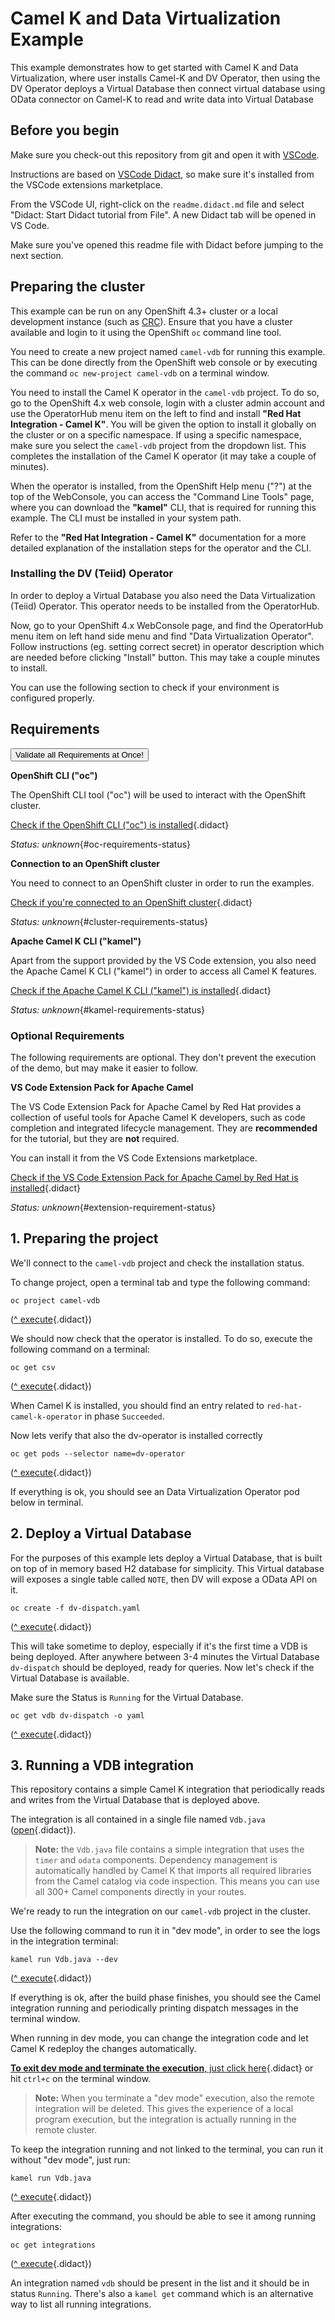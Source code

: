 # Camel K and Data Virtualization Example

This example demonstrates how to get started with Camel K and Data Virtualization, where user installs Camel-K and DV Operator, then using the DV Operator deploys a Virtual Database then connect virtual database using OData connector on Camel-K to read and write data into Virtual Database

## Before you begin

Make sure you check-out this repository from git and open it with [VSCode](https://code.visualstudio.com/).

Instructions are based on [VSCode Didact](https://github.com/redhat-developer/vscode-didact), so make sure it's installed
from the VSCode extensions marketplace.

From the VSCode UI, right-click on the `readme.didact.md` file and select "Didact: Start Didact tutorial from File". A new Didact tab will be opened in VS Code.

Make sure you've opened this readme file with Didact before jumping to the next section.

## Preparing the cluster

This example can be run on any OpenShift 4.3+ cluster or a local development instance (such as [CRC](https://github.com/code-ready/crc)). Ensure that you have a cluster available and login to it using the OpenShift `oc` command line tool.

You need to create a new project named `camel-vdb` for running this example. This can be done directly from the OpenShift web console or by executing the command `oc new-project camel-vdb` on a terminal window.

You need to install the Camel K operator in the `camel-vdb` project. To do so, go to the OpenShift 4.x web console, login with a cluster admin account and use the OperatorHub menu item on the left to find and install **"Red Hat Integration - Camel K"**. You will be given the option to install it globally on the cluster or on a specific namespace.
If using a specific namespace, make sure you select the `camel-vdb` project from the dropdown list.
This completes the installation of the Camel K operator (it may take a couple of minutes).

When the operator is installed, from the OpenShift Help menu ("?") at the top of the WebConsole, you can access the "Command Line Tools" page, where you can download the **"kamel"** CLI, that is required for running this example. The CLI must be installed in your system path.

Refer to the **"Red Hat Integration - Camel K"** documentation for a more detailed explanation of the installation steps for the operator and the CLI.

### Installing the DV (Teiid) Operator

In order to deploy a Virtual Database you also need the Data Virtualization (Teiid) Operator. This operator needs to be installed from the OperatorHub.

Now, go to your OpenShift 4.x WebConsole page, and find the OperatorHub menu item on left hand side menu and find "Data Virtualization Operator". Follow instructions (eg. setting correct secret) in operator description which are needed before clicking "Install" button. This may take a couple minutes to install.

You can use the following section to check if your environment is configured properly.

## Requirements

<a href='didact://?commandId=vscode.didact.validateAllRequirements' title='Validate all requirements!'><button>Validate all Requirements at Once!</button></a>

**OpenShift CLI ("oc")**

The OpenShift CLI tool ("oc") will be used to interact with the OpenShift cluster.

[Check if the OpenShift CLI ("oc") is installed](didact://?commandId=vscode.didact.cliCommandSuccessful&text=oc-requirements-status$$oc%20help&completion=Checking%20Openshift%20CLI%20tool%20is%20installed. "Tests to see if `oc help` returns a 0 return code"){.didact}

_Status: unknown_{#oc-requirements-status}

**Connection to an OpenShift cluster**

You need to connect to an OpenShift cluster in order to run the examples.

[Check if you're connected to an OpenShift cluster](didact://?commandId=vscode.didact.requirementCheck&text=cluster-requirements-status$$oc%20get%20project$$NAME&completion=Checking%20OpenShift%20is%20connected. "Tests to see if `kamel version` returns a result"){.didact}

_Status: unknown_{#cluster-requirements-status}

**Apache Camel K CLI ("kamel")**

Apart from the support provided by the VS Code extension, you also need the Apache Camel K CLI ("kamel") in order to
access all Camel K features.

[Check if the Apache Camel K CLI ("kamel") is installed](didact://?commandId=vscode.didact.requirementCheck&text=kamel-requirements-status$$kamel%20version$$Camel%20K%20Client&completion=Checking%20Apache%20Camel%20K%20CLI%20is%20available%20on%20this%20system. "Tests to see if `kamel version` returns a result"){.didact}

_Status: unknown_{#kamel-requirements-status}

### Optional Requirements

The following requirements are optional. They don't prevent the execution of the demo, but may make it easier to follow.

**VS Code Extension Pack for Apache Camel**

The VS Code Extension Pack for Apache Camel by Red Hat provides a collection of useful tools for Apache Camel K developers,
such as code completion and integrated lifecycle management. They are **recommended** for the tutorial, but they are **not**
required.

You can install it from the VS Code Extensions marketplace.

[Check if the VS Code Extension Pack for Apache Camel by Red Hat is installed](didact://?commandId=vscode.didact.extensionRequirementCheck&text=extension-requirement-status$$redhat.apache-camel-extension-pack&completion=Camel%20extension%20pack%20is%20available%20on%20this%20system. "Checks the VS Code workspace to make sure the extension pack is installed"){.didact}

*Status: unknown*{#extension-requirement-status}


## 1. Preparing the project

We'll connect to the `camel-vdb` project and check the installation status.

To change project, open a terminal tab and type the following command:


```
oc project camel-vdb
```
([^ execute](didact://?commandId=vscode.didact.sendNamedTerminalAString&text=camelTerm$$oc%20project%20camel-vdb&completion=New%20project%20creation. "Opens a new terminal and sends the command above"){.didact})


We should now check that the operator is installed. To do so, execute the following command on a terminal:

```
oc get csv
```
([^ execute](didact://?commandId=vscode.didact.sendNamedTerminalAString&text=camelTerm$$oc%20get%20csv&completion=Checking%20Cluster%20Service%20Versions. "Opens a new terminal and sends the command above"){.didact})

When Camel K is installed, you should find an entry related to `red-hat-camel-k-operator` in phase `Succeeded`.

Now lets verify that also the dv-operator is installed correctly

```
oc get pods --selector name=dv-operator
```

([^ execute](didact://?commandId=vscode.didact.sendNamedTerminalAString&text=camelTerm$$oc%20get%20pods%20--selector%20name%3Ddv-operator&completion=DV%20verification. "Opens a new terminal and sends the command `oc get pods --selector name=dv-operator`"){.didact})

If everything is ok, you should see an Data Virtualization Operator pod below in terminal.

## 2. Deploy a Virtual Database

For the purposes of this example lets deploy a Virtual Database, that is built on top of in memory based H2 database for simplicity. This Virtual database will exposes a single table called `NOTE`, then DV will expose a OData API on it.

```
oc create -f dv-dispatch.yaml
```

([^ execute](didact://?commandId=vscode.didact.sendNamedTerminalAString&text=camelTerm$$oc%20create%20-f%20dv-dispatch.yaml&completion=DV%20VDB%20deploy%20verification. "Opens a new terminal and sends the command `oc create -f dv-dispatch.yaml`"){.didact})

This will take sometime to deploy, especially if it's the first time a VDB is being deployed. After anywhere between 3-4 minutes the Virtual Database `dv-dispatch` should be deployed, ready for queries. Now let's check if the Virtual Database is available.

Make sure the Status is `Running` for the Virtual Database.

```
oc get vdb dv-dispatch -o yaml
```

([^ execute](didact://?commandId=vscode.didact.sendNamedTerminalAString&text=camelTerm$$oc%20get%20vdb%20dv-dispatch%20-o%20yaml&completion=DV%20K%20verification. "Opens a new terminal and sends the command `oc get vdb dv-dispatch -o yaml`"){.didact})

## 3. Running a VDB integration

This repository contains a simple Camel K integration that periodically reads and writes from the Virtual Database that is deployed above.

The integration is all contained in a single file named `Vdb.java` ([open](didact://?commandId=vscode.openFolder&projectFilePath=Vdb.java&completion=Opened%20the%20Vdb.java%20file "Opens the Vdb.java file"){.didact}).

> **Note:** the `Vdb.java` file contains a simple integration that uses the `timer` and `odata` components.
> Dependency management is automatically handled by Camel K that imports all required libraries from the Camel
> catalog via code inspection. This means you can use all 300+ Camel components directly in your routes.

We're ready to run the integration on our `camel-vdb` project in the cluster.

Use the following command to run it in "dev mode", in order to see the logs in the integration terminal:

```
kamel run Vdb.java --dev
```

([^ execute](didact://?commandId=vscode.didact.sendNamedTerminalAString&text=camelTerm$$kamel%20run%20Vdb.java%20--dev&completion=Camel%20K%20vdb%20integration%20run%20in%20dev%20mode. "Opens a new terminal and sends the command above"){.didact})

If everything is ok, after the build phase finishes, you should see the Camel integration running and periodically printing dispatch messages in the terminal window.

When running in dev mode, you can change the integration code and let Camel K redeploy the changes automatically.

[**To exit dev mode and terminate the execution**, just click here](didact://?commandId=vscode.didact.sendNamedTerminalCtrlC&text=camelTerm&completion=Camel%20K%20basic%20integration%20interrupted. "Interrupt the current operation on the terminal"){.didact} 
or hit `ctrl+c` on the terminal window.

> **Note:** When you terminate a "dev mode" execution, also the remote integration will be deleted. This gives the experience of a local program execution, but the integration is actually running in the remote cluster.

To keep the integration running and not linked to the terminal, you can run it without "dev mode", just run:

```
kamel run Vdb.java
```

([^ execute](didact://?commandId=vscode.didact.sendNamedTerminalAString&text=camelTerm$$kamel%20run%20Vdb.java&completion=Camel%20K%20vdb%20integration%20run. "Opens a new terminal and sends the command above"){.didact})

After executing the command, you should be able to see it among running integrations:

```
oc get integrations
```

([^ execute](didact://?commandId=vscode.didact.sendNamedTerminalAString&text=camelTerm$$oc%20get%20integrations&completion=Getting%20running%20integrations. "Opens a new terminal and sends the command above"){.didact})

An integration named `vdb` should be present in the list and it should be in status `Running`. There's also a `kamel get` command which is an alternative way to list all running integrations.
